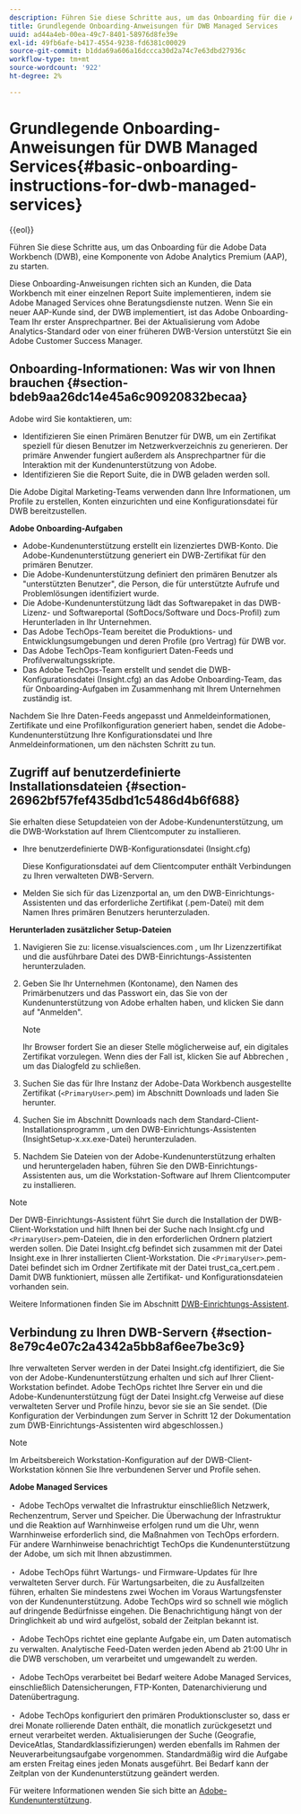 ```yaml
---
description: Führen Sie diese Schritte aus, um das Onboarding für die Adobe Data Workbench (DWB), eine Komponente von Adobe Analytics Premium (AAP), zu starten.
title: Grundlegende Onboarding-Anweisungen für DWB Managed Services
uuid: ad44a4eb-00ea-49c7-8401-58976d8fe39e
exl-id: 49fb6afe-b417-4554-9238-fd6381c00029
source-git-commit: b1dda69a606a16dccca30d2a74c7e63dbd27936c
workflow-type: tm+mt
source-wordcount: '922'
ht-degree: 2%

---
```


# Grundlegende Onboarding-Anweisungen für DWB Managed Services{#basic-onboarding-instructions-for-dwb-managed-services}

{{eol}}

Führen Sie diese Schritte aus, um das Onboarding für die Adobe Data Workbench (DWB), eine Komponente von Adobe Analytics Premium (AAP), zu starten.

Diese Onboarding-Anweisungen richten sich an Kunden, die Data Workbench mit einer einzelnen Report Suite implementieren, indem sie Adobe Managed Services ohne Beratungsdienste nutzen. Wenn Sie ein neuer AAP-Kunde sind, der DWB implementiert, ist das Adobe Onboarding-Team Ihr erster Ansprechpartner. Bei der Aktualisierung vom Adobe Analytics-Standard oder von einer früheren DWB-Version unterstützt Sie ein Adobe Customer Success Manager.

## Onboarding-Informationen: Was wir von Ihnen brauchen {#section-bdeb9aa26dc14e45a6c90920832becaa}

Adobe wird Sie kontaktieren, um:

* Identifizieren Sie einen Primären Benutzer für DWB, um ein Zertifikat speziell für diesen Benutzer im Netzwerkverzeichnis zu generieren. Der primäre Anwender fungiert außerdem als Ansprechpartner für die Interaktion mit der Kundenunterstützung von Adobe.
* Identifizieren Sie die Report Suite, die in DWB geladen werden soll.

Die Adobe Digital Marketing-Teams verwenden dann Ihre Informationen, um Profile zu erstellen, Konten einzurichten und eine Konfigurationsdatei für DWB bereitzustellen.

**Adobe Onboarding-Aufgaben**

* Adobe-Kundenunterstützung erstellt ein lizenziertes DWB-Konto. Die Adobe-Kundenunterstützung generiert ein DWB-Zertifikat für den primären Benutzer.
* Die Adobe-Kundenunterstützung definiert den primären Benutzer als &quot;unterstützten Benutzer&quot;, die Person, die für unterstützte Aufrufe und Problemlösungen identifiziert wurde.
* Die Adobe-Kundenunterstützung lädt das Softwarepaket in das DWB-Lizenz- und Softwareportal (SoftDocs/Software und Docs-Profil) zum Herunterladen in Ihr Unternehmen.
* Das Adobe TechOps-Team bereitet die Produktions- und Entwicklungsumgebungen und deren Profile (pro Vertrag) für DWB vor.
* Das Adobe TechOps-Team konfiguriert Daten-Feeds und Profilverwaltungsskripte.
* Das Adobe TechOps-Team erstellt und sendet die DWB-Konfigurationsdatei (Insight.cfg) an das Adobe Onboarding-Team, das für Onboarding-Aufgaben im Zusammenhang mit Ihrem Unternehmen zuständig ist.

Nachdem Sie Ihre Daten-Feeds angepasst und Anmeldeinformationen, Zertifikate und eine Profilkonfiguration generiert haben, sendet die Adobe-Kundenunterstützung Ihre Konfigurationsdatei und Ihre Anmeldeinformationen, um den nächsten Schritt zu tun.

## Zugriff auf benutzerdefinierte Installationsdateien {#section-26962bf57fef435dbd1c5486d4b6f688}

Sie erhalten diese Setupdateien von der Adobe-Kundenunterstützung, um die DWB-Workstation auf Ihrem Clientcomputer zu installieren.

* Ihre benutzerdefinierte DWB-Konfigurationsdatei (Insight.cfg)

   Diese Konfigurationsdatei auf dem Clientcomputer enthält Verbindungen zu Ihren verwalteten DWB-Servern.

* Melden Sie sich für das Lizenzportal an, um den DWB-Einrichtungs-Assistenten und das erforderliche Zertifikat (.pem-Datei) mit dem Namen Ihres primären Benutzers herunterzuladen.

**Herunterladen zusätzlicher Setup-Dateien**

1. Navigieren Sie zu: license.visualsciences.com , um Ihr Lizenzzertifikat und die ausführbare Datei des DWB-Einrichtungs-Assistenten herunterzuladen.
1. Geben Sie Ihr Unternehmen (Kontoname), den Namen des Primärbenutzers und das Passwort ein, das Sie von der Kundenunterstützung von Adobe erhalten haben, und klicken Sie dann auf &quot;Anmelden&quot;.

   >[!NOTE]
   >
   >Ihr Browser fordert Sie an dieser Stelle möglicherweise auf, ein digitales Zertifikat vorzulegen. Wenn dies der Fall ist, klicken Sie auf Abbrechen , um das Dialogfeld zu schließen.

1. Suchen Sie das für Ihre Instanz der Adobe-Data Workbench ausgestellte Zertifikat (`<PrimaryUser>`.pem) im Abschnitt Downloads und laden Sie herunter.
1. Suchen Sie im Abschnitt Downloads nach dem Standard-Client-Installationsprogramm , um den DWB-Einrichtungs-Assistenten (InsightSetup-x.xx.exe-Datei) herunterzuladen.
1. Nachdem Sie Dateien von der Adobe-Kundenunterstützung erhalten und heruntergeladen haben, führen Sie den DWB-Einrichtungs-Assistenten aus, um die Workstation-Software auf Ihrem Clientcomputer zu installieren.

>[!NOTE]
Der DWB-Einrichtungs-Assistent führt Sie durch die Installation der DWB-Client-Workstation und hilft Ihnen bei der Suche nach Insight.cfg und `<PrimaryUser>`.pem-Dateien, die in den erforderlichen Ordnern platziert werden sollen. Die Datei Insight.cfg befindet sich zusammen mit der Datei Insight.exe in Ihrer installierten Client-Workstation. Die `<PrimaryUser>`.pem-Datei befindet sich im Ordner Zertifikate mit der Datei trust_ca_cert.pem . Damit DWB funktioniert, müssen alle Zertifikat- und Konfigurationsdateien vorhanden sein.

Weitere Informationen finden Sie im Abschnitt [DWB-Einrichtungs-Assistent](https://experienceleague.adobe.com/docs/data-workbench/using/install/workstation-setup/install-setup.html).

## Verbindung zu Ihren DWB-Servern {#section-8e79c4e07c2a4342a5bb8af6ee7be3c9}

Ihre verwalteten Server werden in der Datei Insight.cfg identifiziert, die Sie von der Adobe-Kundenunterstützung erhalten und sich auf Ihrer Client-Workstation befindet. Adobe TechOps richtet Ihre Server ein und die Adobe-Kundenunterstützung fügt der Datei Insight.cfg Verweise auf diese verwalteten Server und Profile hinzu, bevor sie sie an Sie sendet. (Die Konfiguration der Verbindungen zum Server in Schritt 12 der Dokumentation zum DWB-Einrichtungs-Assistenten wird abgeschlossen.)

>[!NOTE]
Im Arbeitsbereich Workstation-Konfiguration auf der DWB-Client-Workstation können Sie Ihre verbundenen Server und Profile sehen.

**Adobe Managed Services**

・ Adobe TechOps verwaltet die Infrastruktur einschließlich Netzwerk, Rechenzentrum, Server und Speicher. Die Überwachung der Infrastruktur und die Reaktion auf Warnhinweise erfolgen rund um die Uhr, wenn Warnhinweise erforderlich sind, die Maßnahmen von TechOps erfordern. Für andere Warnhinweise benachrichtigt TechOps die Kundenunterstützung der Adobe, um sich mit Ihnen abzustimmen.

・ Adobe TechOps führt Wartungs- und Firmware-Updates für Ihre verwalteten Server durch. Für Wartungsarbeiten, die zu Ausfallzeiten führen, erhalten Sie mindestens zwei Wochen im Voraus Wartungsfenster von der Kundenunterstützung. Adobe TechOps wird so schnell wie möglich auf dringende Bedürfnisse eingehen. Die Benachrichtigung hängt von der Dringlichkeit ab und wird aufgelöst, sobald der Zeitplan bekannt ist.

・ Adobe TechOps richtet eine geplante Aufgabe ein, um Daten automatisch zu verwalten. Analytische Feed-Daten werden jeden Abend ab 21:00 Uhr in die DWB verschoben, um verarbeitet und umgewandelt zu werden.

・ Adobe TechOps verarbeitet bei Bedarf weitere Adobe Managed Services, einschließlich Datensicherungen, FTP-Konten, Datenarchivierung und Datenübertragung.

・ Adobe TechOps konfiguriert den primären Produktionscluster so, dass er drei Monate rollierende Daten enthält, die monatlich zurückgesetzt und erneut verarbeitet werden. Aktualisierungen der Suche (Geografie, DeviceAtlas, Standardklassifizierungen) werden ebenfalls im Rahmen der Neuverarbeitungsaufgabe vorgenommen. Standardmäßig wird die Aufgabe am ersten Freitag eines jeden Monats ausgeführt. Bei Bedarf kann der Zeitplan von der Kundenunterstützung geändert werden.

Für weitere Informationen wenden Sie sich bitte an [Adobe-Kundenunterstützung](https://helpx.adobe.com/support/programs/enterprise-support-terms.html).
